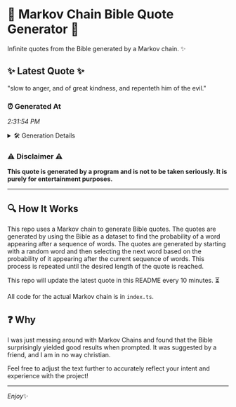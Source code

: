 # 📖 Markov Chain Bible Quote Generator 📖

Infinite quotes from the Bible generated by a Markov chain. ✨

## ✨ Latest Quote ✨
"slow to anger, and of great kindness, and repenteth him of the evil."

### ⏰ Generated At
*2:31:54 PM*

<details>
    <summary>🛠️ Generation Details</summary>
    <p>
        <strong>🌱 Seed:</strong> slow<br>
        <strong>🔄 Iterations:</strong> 12<br>
        <strong>📜 Context History:</strong><br>[ slow ]: to<br>[ slow, to ]: anger,<br>[ slow, to, anger, ]: and<br>[ slow, to, anger,, and ]: of<br>[ slow, to, anger,, and, of ]: great<br>[ slow, to, anger,, and, of, great ]: kindness,<br>[ to, anger,, and, of, great, kindness, ]: and<br>[ anger,, and, of, great, kindness,, and ]: repenteth<br>[ and, of, great, kindness,, and, repenteth ]: him<br>[ of, great, kindness,, and, repenteth, him ]: of<br>[ great, kindness,, and, repenteth, him, of ]: the<br>[ kindness,, and, repenteth, him, of, the ]: evil.<br>
    </p>
</details>

### ⚠️ Disclaimer ⚠️
**This quote is generated by a program and is not to be taken seriously. It is purely for entertainment purposes.**

---

## 🔍 How It Works

This repo uses a Markov chain to generate Bible quotes. The quotes are generated by using the Bible as a dataset to find the probability of a word appearing after a sequence of words. The quotes are generated by starting with a random word and then selecting the next word based on the probability of it appearing after the current sequence of words. This process is repeated until the desired length of the quote is reached.

This repo will update the latest quote in this README every 10 minutes. ⏳

All code for the actual Markov chain is in `index.ts`.

## ❓ Why

I was just messing around with Markov Chains and found that the Bible surprisingly yielded good results when prompted. 
It was suggested by a friend, and I am in no way christian.

Feel free to adjust the text further to accurately reflect your intent and experience with the project!

---

*Enjoy*✨
